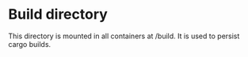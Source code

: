# Build directory

This directory is mounted in all containers at /build. It is used to persist cargo builds.
